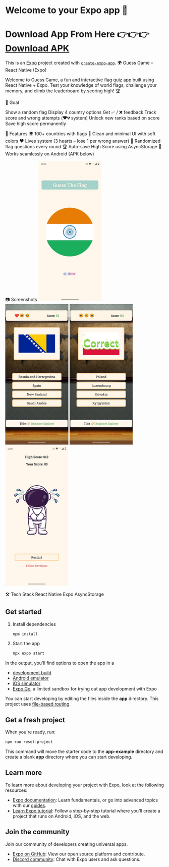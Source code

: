 # Welcome to your Expo app 👋
# Download App From Here 👉👉👉 [Download APK](https://github.com/Sky121122/Guess-Game/releases/latest/download/Guess-Game.apk)

This is an [Expo](https://expo.dev) project created with [`create-expo-app`](https://www.npmjs.com/package/create-expo-app).
🌍 Guess Game – React Native (Expo)

Welcome to Guess Game, a fun and interactive flag quiz app built using React Native + Expo.
Test your knowledge of world flags, challenge your memory, and climb the leaderboard by scoring high! 🏆

🎯 Goal

Show a random flag
Display 4 country options
Get ✅ / ❌ feedback
Track score and wrong attempts (❤️💔 system)
Unlock new ranks based on score
Save high score permanently

🚀 Features
🌍 100+ countries with flags
🎨 Clean and minimal UI with soft colors
❤️ Lives system (3 hearts – lose 1 per wrong answer)
🧠 Randomized flag questions every round
🏆 Auto-save High Score using AsyncStorage
📱 Works seamlessly on Android (APK below)

📷 Screenshots
<img src="assets/screenshot/one.jpg" width="200" /> <img src="assets/screenshot/two.jpg" width="200" /> <img src="assets/screenshot/three.jpg" width="200" /> <img src="assets/screenshot/four.jpg" width="200" />

🛠️ Tech Stack
React Native
Expo
AsyncStorage


## Get started

1. Install dependencies

   ```bash
   npm install
   ```

2. Start the app

   ```bash
   npx expo start
   ```

In the output, you'll find options to open the app in a

- [development build](https://docs.expo.dev/develop/development-builds/introduction/)
- [Android emulator](https://docs.expo.dev/workflow/android-studio-emulator/)
- [iOS simulator](https://docs.expo.dev/workflow/ios-simulator/)
- [Expo Go](https://expo.dev/go), a limited sandbox for trying out app development with Expo

You can start developing by editing the files inside the **app** directory. This project uses [file-based routing](https://docs.expo.dev/router/introduction).

## Get a fresh project

When you're ready, run:

```bash
npm run reset-project
```

This command will move the starter code to the **app-example** directory and create a blank **app** directory where you can start developing.

## Learn more

To learn more about developing your project with Expo, look at the following resources:

- [Expo documentation](https://docs.expo.dev/): Learn fundamentals, or go into advanced topics with our [guides](https://docs.expo.dev/guides).
- [Learn Expo tutorial](https://docs.expo.dev/tutorial/introduction/): Follow a step-by-step tutorial where you'll create a project that runs on Android, iOS, and the web.

## Join the community

Join our community of developers creating universal apps.

- [Expo on GitHub](https://github.com/expo/expo): View our open source platform and contribute.
- [Discord community](https://chat.expo.dev): Chat with Expo users and ask questions.
